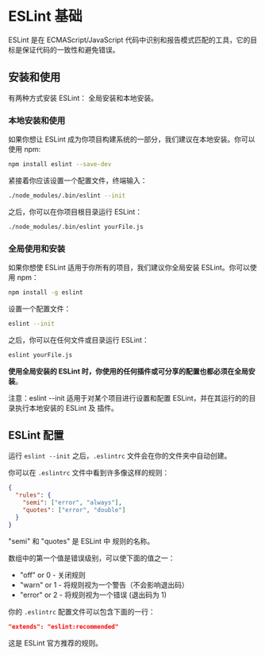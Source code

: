 # ESLint 基础

ESLint 是在 ECMAScript/JavaScript 代码中识别和报告模式匹配的工具，它的目标是保证代码的一致性和避免错误。

## 安装和使用

有两种方式安装 ESLint： 全局安装和本地安装。

### 本地安装和使用

如果你想让 ESLint 成为你项目构建系统的一部分，我们建议在本地安装。你可以使用 npm:

```bash
npm install eslint --save-dev
```

紧接着你应该设置一个配置文件，终端输入：

```bash
./node_modules/.bin/eslint --init
```

之后，你可以在你项目根目录运行 ESLint：

```bash
./node_modules/.bin/eslint yourFile.js
```

### 全局使用和安装

如果你想使 ESLint 适用于你所有的项目，我们建议你全局安装 ESLint。你可以使用 npm：

```bash
npm install -g eslint
```

设置一个配置文件：

```bash
eslint --init
```

之后，你可以在任何文件或目录运行 ESLint：

```bash
eslint yourFile.js
```

**使用全局安装的 ESLint 时，你使用的任何插件或可分享的配置也都必须在全局安装**。

注意：eslint --init 适用于对某个项目进行设置和配置 ESLint，并在其运行的的目录执行本地安装的 ESLint 及 插件。

## ESLint 配置

运行 `eslint --init` 之后，`.eslintrc` 文件会在你的文件夹中自动创建。

你可以在 `.eslintrc` 文件中看到许多像这样的规则：

```json
{
  "rules": {
    "semi": ["error", "always"],
    "quotes": ["error", "double"]
  }
}
```

"semi" 和 "quotes" 是 ESLint 中 规则的名称。

数组中的第一个值是错误级别，可以使下面的值之一：

* "off" or 0 - 关闭规则
* "warn" or 1 - 将规则视为一个警告（不会影响退出码）
* "error" or 2 - 将规则视为一个错误 (退出码为 1)

你的 `.eslintrc` 配置文件可以包含下面的一行：

```json
"extends": "eslint:recommended"
```

这是 ESLint 官方推荐的规则。
